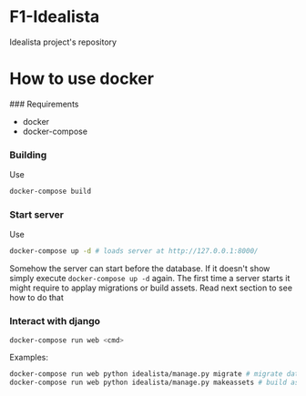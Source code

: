 # F1-Idealista
Idealista project's repository

# How to use docker

### Requirements

+ docker
+ docker-compose

### Building

Use

```bash
docker-compose build
```

### Start server

Use

```bash
docker-compose up -d # loads server at http://127.0.0.1:8000/
```

Somehow the server can start before the database. If it doesn't show simply execute `docker-compose up -d` again. The first time a server starts it might require to applay migrations or build assets. Read next section to see how to do that

### Interact with django

```bash
docker-compose run web <cmd>
```

Examples:

```bash
docker-compose run web python idealista/manage.py migrate # migrate database
docker-compose run web python idealista/manage.py makeassets # build assets
```